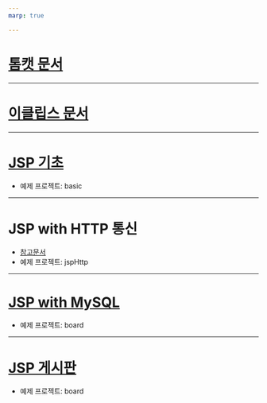 ```yaml
---
marp: true

---
```

# [톰캣 문서](./Tomcat.md)

---
# [이클립스 문서](./Eclipse.md)

---
# [JSP 기초](./JSP.md)
- 예제 프로젝트: basic

---
# JSP with HTTP 통신
- [참고문서](https://www.youtube.com/watch?v=e9V6J4Lu3p8&list=PLpzDq-W37heSMxWj0XEVfM1rUcHBDjhm3&index=11)
- 예제 프로젝트: jspHttp

---
# [JSP with MySQL](./JSPwithMySQL.md)
- 예제 프로젝트: board

---
# [JSP 게시판](./Board.md)
- 예제 프로젝트: board



